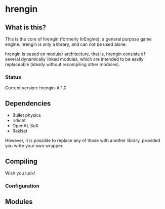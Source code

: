 hrengin
=======

## What is this?  ##

This is the core of hrengin (formerly hrEngine), a general purpose game engine.
hrengin is only a library, and can not be used alone.

hrengin is based on modular architecture, that is, hrengin consists of several dynamically linked modules, which are intended to be easily replaceable (ideally without recompiling other modules).

### Status ###

Current version: hrengin-A 1.0


## Dependencies ##

* Bullet physics
* Irrlicht
* OpenAL Soft
* RakNet

However, it is possible to replace any of those with another library, provided you write your own wrapper.

## Compiling ##

Wish you luck!

### Configuration ###

## Modules ##
